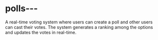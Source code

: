 # polls---
A real-time voting system where users can create a poll and other users can cast their votes. The system generates a ranking among the options and updates the votes in real-time.
